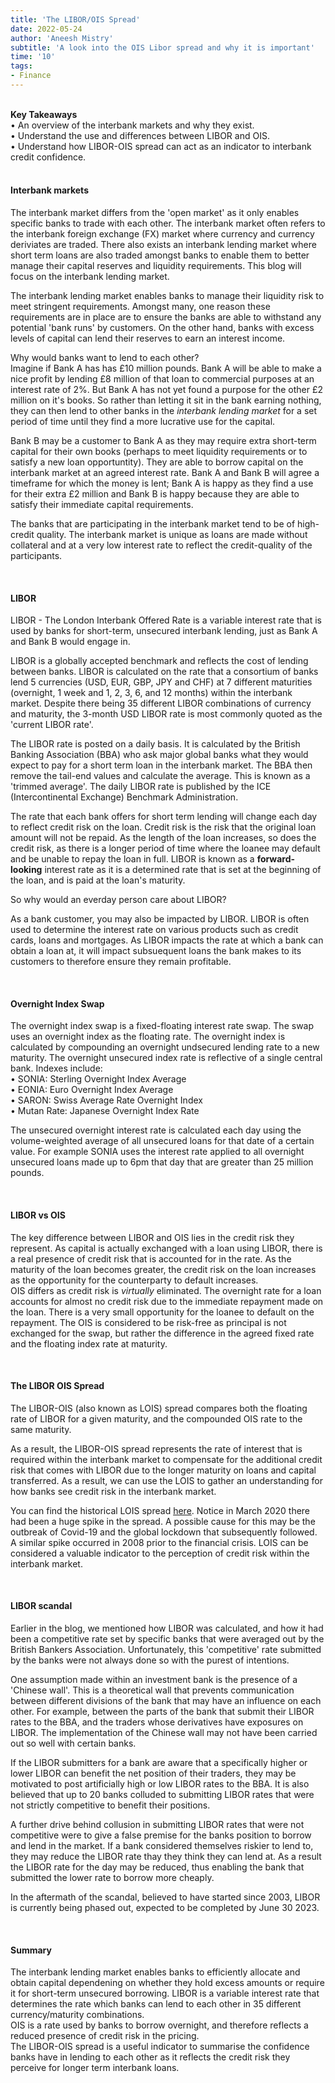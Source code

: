 ```yaml
---
title: 'The LIBOR/OIS Spread'
date: 2022-05-24
author: 'Aneesh Mistry'
subtitle: 'A look into the OIS Libor spread and why it is important'
time: '10'
tags:
- Finance
---
```

<br>
<strong>Key Takeaways</strong><br>
&#8226; An overview of the interbank markets and why they exist.<br>
&#8226; Understand the use and differences between LIBOR and OIS.<br>
&#8226; Understand how LIBOR-OIS spread can act as an indicator to interbank credit confidence.<br>

<br>
<h4>Interbank markets</h4>
<p>
The interbank market differs from the 'open market' as it only enables specific banks to trade with each other. The interbank market often refers to the interbank foreign exchange (FX) market where currency and currency deriviates are traded. There also exists an interbank lending market where short term loans are also traded amongst banks to enable them to better manage their capital reserves and liquidity requirements. This blog will focus on the interbank lending market. 
</p>
<p>
The interbank lending market enables banks to manage their liquidity risk to meet stringent requirements. Amongst many, one reason these requirements are in place are to ensure the banks are able to withstand any potential 'bank runs' by customers. On the other hand, banks with excess levels of capital can lend their reserves to earn an interest income.
</p>
<p>
Why would banks want to lend to each other?<br>
Imagine if Bank A has has £10 million pounds. Bank A will be able to make a nice profit by lending £8 million of that loan to commercial purposes at an interest rate of 2%. But Bank A has not yet found a purpose for the other £2 million on it's books. So rather than letting it sit in the bank earning nothing, they can then lend to other banks in the <i>interbank lending market</i> for a set period of time until they find a more lucrative use for the capital. 
</p> 
<p>
Bank B may be a customer to Bank A as they may require extra short-term capital for their own books (perhaps to meet liquidity requirements or to satisfy a new loan opportuntity). They are able to borrow capital on the interbank market at an agreed interest rate. Bank A and Bank B will agree a timeframe for which the money is lent; Bank A is happy as they find a use for their extra £2 million and Bank B is happy because they are able to satisfy their immediate capital requirements. 
</p>
<p>
The banks that are participating in the interbank market tend to be of high-credit quality. The interbank market is unique as loans are made without collateral and at a very low interest rate to reflect the credit-quality of the participants. 
</p>

<br>
<h4>LIBOR</h4>
<p>
LIBOR - The London Interbank Offered Rate is a variable interest rate that is used by banks for short-term, unsecured interbank lending, just as Bank A and Bank B would engage in.
</p>
<p>
LIBOR is a globally accepted benchmark and reflects the cost of lending between banks. LIBOR is calculated on the rate that a consortium of banks lend 5 currencies (USD, EUR, GBP, JPY and CHF) at 7 different maturities (overnight, 1 week and 1, 2, 3, 6, and 12 months) within the interbank market. Despite there being 35 different LIBOR combinations of currency and maturity, the 3-month USD LIBOR rate is most commonly quoted as the 'current LIBOR rate'.
</p>
<p>
The LIBOR rate is posted on a daily basis. It is calculated by the British Banking Association (BBA) who ask major global banks what they would expect to pay for a short term loan in the interbank market. The BBA then remove the tail-end values and calculate the average. This is known as a 'trimmed average'. The daily LIBOR rate is published by the ICE (Intercontinental Exchange) Benchmark Administration. 
</p>
<p>
The rate that each bank offers for short term lending will change each day to reflect credit risk on the loan. Credit risk is the risk that the original loan amount will not be repaid. As the length of the loan increases, so does the credit risk, as there is a longer period of time where the loanee may default and be unable to repay the loan in full. LIBOR is known as a <strong>forward-looking</strong> interest rate as it is a determined rate that is set at the beginning of the loan, and is paid at the loan's maturity. 
</p>
<p>
So why would an everday person care about LIBOR?
</p>
<p>
As a bank customer, you may also be impacted by LIBOR. LIBOR is often used to determine the interest rate on various products such as credit cards, loans and mortgages. As LIBOR impacts the rate at which a bank can obtain a loan at, it will impact subsuequent loans the bank makes to its customers to therefore ensure they remain profitable.
</p>

<br>
<h4>Overnight Index Swap</h4>
<p>
The overnight index swap is a fixed-floating interest rate swap. The swap uses an overnight index as the floating rate. The overnight index is calculated by compounding an overnight undsecured lending rate to a new maturity. The overnight unsecured index rate is reflective of a single central bank. Indexes include:<br>
&#8226; SONIA: Sterling Overnight Index Average<br>
&#8226; EONIA: Euro Overnight Index Average<br>
&#8226; SARON: Swiss Average Rate Overnight Index<br>
&#8226; Mutan Rate: Japanese Overnight Index Rate<br>
</p>
<p>
The unsecured overnight interest rate is calculated each day using the volume-weighted average of all unsecured loans for that date of a certain value. For example SONIA uses the interest rate applied to all overnight unsecured loans made up to 6pm that day that are greater than 25 million pounds.  
</p>
<br>
<h4>LIBOR vs OIS</h4>
<p>
The key difference between LIBOR and OIS lies in the credit risk they represent. As capital is actually exchanged with a loan using LIBOR, there is a real presence of credit risk that is accounted for in the rate. As the maturity of the loan becomes greater, the credit risk on the loan increases as the opportunity for the counterparty to default increases. <br>
OIS differs as credit risk is <i>virtually</i> eliminated. The overnight rate for a loan accounts for almost no credit risk due to the immediate repayment made on the loan. There is a very small opportunity for the loanee to default on the repayment. The OIS is considered to be risk-free as principal is not exchanged for the swap, but rather the difference in the agreed fixed rate and the floating index rate at maturity. 
</p>

<br>
<h4>The LIBOR OIS Spread</h4>
<p>
The LIBOR-OIS (also known as LOIS) spread compares both the floating rate of LIBOR for a given maturity, and the compounded OIS rate to the same maturity. 
</p>
<p>
As a result, the LIBOR-OIS spread represents the rate of interest that is required within the interbank market to compensate for the additional credit risk that comes with LIBOR due to the longer maturity on loans and capital transferred. As a result, we can use the LOIS to gather an understanding for how banks see credit risk in the interbank market. 
</p>
<p>
You can find the historical LOIS spread <a href="https://www.icmagroup.org/market-practice-and-regulatory-policy/repo-and-collateral-markets/market-data/libor-ois-spreads-lois/">here</a>. Notice in March 2020 there had been a huge spike in the spread. A possible cause for this may be the outbreak of Covid-19 and the global lockdown that subsequently followed. A similar spike occurred in 2008 prior to the financial crisis. LOIS can be considered a valuable indicator to the perception of credit risk within the interbank market. 
</p>
<br>
<h4>LIBOR scandal</h4>
<p>
Earlier in the blog, we mentioned how LIBOR was calculated, and how it had been a competitive rate set by specific banks that were averaged out by the British Bankers Association. Unfortunately, this 'competitive' rate submitted by the banks were not always done so with the purest of intentions.
</p>
<p>
One assumption made within an investment bank is the presence of a 'Chinese wall'. This is a theoretical wall that prevents communication between different divisions of the bank that may have an influence on each other. For example, between the parts of the bank that submit their LIBOR rates to the BBA, and the traders whose derivatives have exposures on LIBOR. The implementation of the Chinese wall may not have been carried out so well with certain banks. 
</p>
<p>
If the LIBOR submitters for a bank are aware that a specifically higher or lower LIBOR can benefit the net position of their traders, they may be motivated to post artificially high or low LIBOR rates to the BBA. It is also believed that up to 20 banks colluded to submitting LIBOR rates that were not strictly competitive to benefit their positions. 
</p>
<p>
A further drive behind collusion in submitting LIBOR rates that were not competitive were to give a false premise for the banks position to borrow and lend in the market. If a bank considered themselves riskier to lend to, they may reduce the LIBOR rate thay they think they can lend at. As a result the LIBOR rate for the day may be reduced, thus enabling the bank that submitted the lower rate to borrow more cheaply. 
</p>
<p>
In the aftermath of the scandal, believed to have started since 2003, LIBOR is currently being phased out, expected to be completed by June 30 2023. 
</p>
<br>
<h4>Summary</h4>
<p>
The interbank lending market enables banks to efficiently allocate and obtain capital dependening on whether they hold excess amounts or require it for short-term unsecured borrowing. LIBOR is a variable interest rate that determines the rate which banks can lend to each other in 35 different currency/maturity combinations. 
<br>
OIS is a rate used by banks to borrow overnight, and therefore reflects a reduced presence of credit risk in the pricing.
<br>
The LIBOR-OIS spread is a useful indicator to summarise the confidence banks have in lending to each other as it reflects the credit risk they perceive for longer term interbank loans. 
</p>